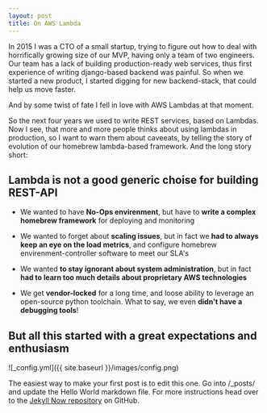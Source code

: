 ```yaml
---
layout: post
title: On AWS Lambda
---
```


In 2015 I was a CTO of a small startup, trying to figure out how to deal with horrifically growing size of our MVP, having only a team of two engineers. Our team has a lack of building production-ready web services, thus first experience of writing django-based backend was painful. So when we started a new product, I started digging for new backend-stack, that could help us move faster.

And by some twist of fate I fell in love with AWS Lambdas at that moment.

So the next four years we used to write REST services, based on Lambdas. Now I see, that more and more people thinks about using lambdas in production, so I want to warn them about caveeats, by telling the story of evolution of our homebrew lambda-based framework. And the long story short:

## Lambda is not a good generic choise for building REST-API

* We wanted to have **No-Ops envirenment**, but have to **write a complex homebrew framework** for deploying and monitoring

* We wanted to forget about **scaling issues**, but in fact we **had to always keep an eye on the load metrics**, and configure homebrew envirenment-controller software to meet our SLA's

* We wanted **to stay ignorant about system administration**, but in fact **had to learn too much details about proprietary AWS technologies**

* We get **vendor-locked** for a long time, and loose ability to leverage an open-source python toolchain. What to say, we even **didn't have a debugging tools**!


## But all this started with a great expectations and enthusiasm



![_config.yml]({{ site.baseurl }}/images/config.png)

The easiest way to make your first post is to edit this one. Go into /_posts/ and update the Hello World markdown file. For more instructions head over to the [Jekyll Now repository](https://github.com/barryclark/jekyll-now) on GitHub.
